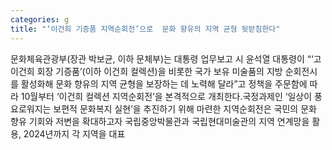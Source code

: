```yaml
---
categories: g
title: "‘이건희 기증품 지역순회전’으로  문화 향유의 지역 균형 뒷받침한다"
---
```

문화체육관광부(장관 박보균, 이하 문체부)는 대통령 업무보고 시 윤석열 대통령이 “‘고 이건희 회장 기증품’(이하 이건희 컬렉션)을 비롯한 국가 보유 미술품의 지방 순회전시를 활성화해 문화 향유의 지역 균형을 보장하는 데 노력해 달라”고 정책을 주문함에 따라 10월부터 ‘이건희 컬렉션 지역순회전’을 본격적으로 개최한다.국정과제인 ‘일상이 풍요로워지는 보편적 문화복지 실현’을 추진하기 위해 마련한 지역순회전은 국민의 문화 향유 기회와 저변을 확대하고자 국립중앙박물관과 국립현대미술관의 지역 연계망을 활용, 2024년까지 각 지역을 대표